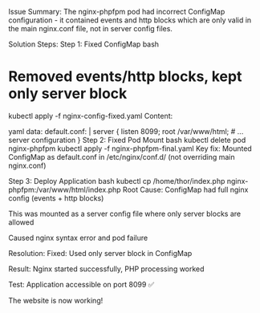 Issue Summary:
The nginx-phpfpm pod had incorrect ConfigMap configuration - it contained events and http blocks which are only valid in the main nginx.conf file, not in server config files.

Solution Steps:
Step 1: Fixed ConfigMap
bash
# Removed events/http blocks, kept only server block
kubectl apply -f nginx-config-fixed.yaml
Content:

yaml
data:
  default.conf: |
    server {
      listen 8099;
      root /var/www/html;
      # ... server configuration
    }
Step 2: Fixed Pod Mount
bash
kubectl delete pod nginx-phpfpm
kubectl apply -f nginx-phpfpm-final.yaml
Key fix: Mounted ConfigMap as default.conf in /etc/nginx/conf.d/ (not overriding main nginx.conf)

Step 3: Deploy Application
bash
kubectl cp /home/thor/index.php nginx-phpfpm:/var/www/html/index.php
Root Cause:
ConfigMap had full nginx config (events + http blocks)

This was mounted as a server config file where only server blocks are allowed

Caused nginx syntax error and pod failure

Resolution:
Fixed: Used only server block in ConfigMap

Result: Nginx started successfully, PHP processing worked

Test: Application accessible on port 8099 ✅

The website is now working!



